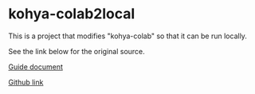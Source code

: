 # kohya-colab2local
This is a project that modifies "kohya-colab" so that it can be run locally.

See the link below for the original source.

[Guide document](https://civitai.com/models/22530)

[Github link](https://github.com/hollowstrawberry/kohya-colab)
